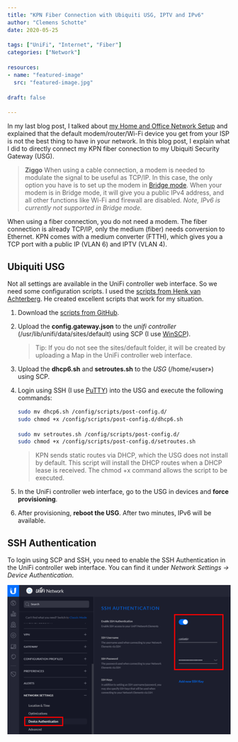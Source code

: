 ```yaml
---
title: "KPN Fiber Connection with Ubiquiti USG, IPTV and IPv6"
author: "Clemens Schotte"
date: 2020-05-25

tags: ["UniFi", "Internet", "Fiber"]
categories: ["Network"]

resources:
- name: "featured-image"
  src: "featured-image.jpg"

draft: false

---
```


In my last blog post, I talked about [my Home and Office Network Setup](/my-home-and-office-network-setup/) and explained that the default modem/router/Wi-Fi device you get from your ISP is not the best thing to have in your network. In this blog post, I explain what I did to directly connect my KPN fiber connection to my Ubiquiti Security Gateway (USG).

> **Ziggo** When using a cable connection, a modem is needed to modulate the signal to be useful as TCP/IP. In this case, the only option you have is to set up the modem in [Bridge mode](https://www.ziggo.nl/klantenservice/wifi/modem/bridge-modus). When your modem is in Bridge mode, it will give you a public IPv4 address, and all other functions like Wi-Fi and firewall are disabled. *Note, IPv6 is currently not supported in Bridge mode.*

When using a fiber connection, you do not need a modem. The fiber connection is already TCP/IP, only the medium (fiber) needs conversion to Ethernet. KPN comes with a medium converter (FTTH), which gives you a TCP port with a public IP (VLAN 6) and IPTV (VLAN 4).

## Ubiquiti USG

Not all settings are available in the UniFi controller web interface. So we need some configuration scripts. I used the [scripts from Henk van Achterberg](https://github.com/coolhva/usg-kpn-ftth). He created excellent scripts that work for my situation.

1. Download the [scripts from GitHub](https://github.com/coolhva/usg-kpn-ftth/archive/master.zip).
2. Upload the **config.gateway.json** to the *unifi controller* (/usr/lib/unifi/data/sites/default) using SCP (I use [WinSCP](https://winscp.net/)).
    > Tip: If you do not see the sites/default folder, it will be created by uploading a Map in the UniFi controller web interface.

3. Upload the **dhcp6.sh** and **setroutes.sh** to the *USG* (/home/«user») using SCP.
4. Login using SSH (I use [PuTTY](https://www.chiark.greenend.org.uk/~sgtatham/putty/)) into the USG and execute the following commands:

    ```bash
    sudo mv dhcp6.sh /config/scripts/post-config.d/
    sudo chmod +x /config/scripts/post-config.d/dhcp6.sh

    sudo mv setroutes.sh /config/scripts/post-config.d/
    sudo chmod +x /config/scripts/post-config.d/setroutes.sh
    ```
    
    > KPN sends static routes via DHCP, which the USG does not install by default. This script will install the DHCP routes when a DHCP lease is received. The chmod +x command allows the script to be executed.

5. In the UniFi controller web interface, go to the USG in devices and **force provisioning**.
6. After provisioning, **reboot the USG**. After two minutes, IPv6 will be available.

## SSH Authentication

To login using SCP and SSH, you need to enable the SSH Authentication in the UniFi controller web interface. You can find it under *Network Settings -> Device Authentication*.

![UniFi enable SSH Authentication](UniFi_enable_SSH.png)